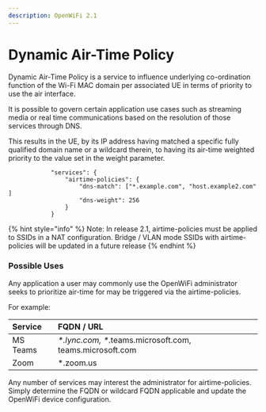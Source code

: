 ```yaml
---
description: OpenWiFi 2.1
---
```


# Dynamic Air-Time Policy

Dynamic Air-Time Policy is a service to influence underlying co-ordination function of the Wi-Fi MAC domain per associated UE in terms of priority to use the air interface. 

It is possible to govern certain application use cases such as streaming media or real time communications based on the resolution of those services through DNS. 

This results in the UE, by its IP address having matched a specific fully qualified domain name or a wildcard therein, to having its air-time weighted priority to the value set in the weight parameter.

```text
            "services": {     
                "airtime-policies": {
                    "dns-match": ["*.example.com", "host.example2.com" ]
                    "dns-weight": 256
                }
            }
```

{% hint style="info" %}
Note: In release 2.1, airtime-policies must be applied to SSIDs in a NAT configuration. Bridge / VLAN mode SSIDs with airtime-policies will be updated in a future release
{% endhint %}

### Possible Uses 

Any application a user may commonly use the OpenWiFi administrator seeks to prioritize air-time for may be triggered via the airtime-policies.

For example:

| Service | FQDN / URL |
| :--- | :--- |
| MS Teams | _\*.lync.com, \*_.teams.microsoft.com, teams.microsoft.com |
| Zoom | \*.zoom.us |

Any number of services may interest the administrator for airtime-policies. Simply determine the FQDN or wildcard FQDN applicable and update the OpenWiFi device configuration. 

